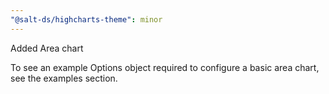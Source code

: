 ```yaml
---
"@salt-ds/highcharts-theme": minor
---
```


Added Area chart

To see an example Options object required to configure a basic area chart, see the examples section.

